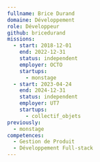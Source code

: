 ```yaml
---
fullname: Brice Durand
domaine: Développement
role: Développeur
github: bricedurand
missions:
  - start: 2018-12-01
    end: 2022-12-31
    status: independent
    employer: OCTO
    startups:
      - monstage
  - start: 2023-04-24
    end: 2024-12-31
    status: independent
    employer: UT7
    startups:
      - collectif_objets
previously:
  - monstage
competences:
  - Gestion de Produit
  - Développement Full-stack
---
```

